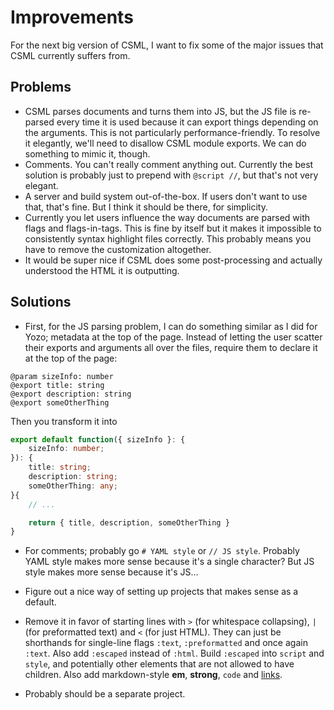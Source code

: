 # Improvements

For the next big version of CSML, I want to fix some of the major issues that CSML currently suffers from.

## Problems

- CSML parses documents and turns them into JS, but the JS file is re-parsed every time it is used because it can export things depending on the arguments. This is not particularly performance-friendly. To resolve it elegantly, we'll need to disallow CSML module exports. We can do something to mimic it, though.
- Comments. You can't really comment anything out. Currently the best solution is probably just to prepend with `@script //`, but that's not very elegant.
- A server and build system out-of-the-box. If users don't want to use that, that's fine. But I think it should be there, for simplicity.
- Currently you let users influence the way documents are parsed with flags and flags-in-tags. This is fine by itself but it makes it impossible to consistently syntax highlight files correctly. This probably means you have to remove the customization altogether.
- It would be super nice if CSML does some post-processing and actually understood the HTML it is outputting.

## Solutions

- First, for the JS parsing problem, I can do something similar as I did for Yozo; metadata at the top of the page. Instead of letting the user scatter their exports and arguments all over the files, require them to declare it at the top of the page:
```
@param sizeInfo: number
@export title: string
@export description: string
@export someOtherThing
```
Then you transform it into
```ts
export default function({ sizeInfo }: {
	sizeInfo: number;
}): {
	title: string;
	description: string;
	someOtherThing: any;
}{
	// ...

	return { title, description, someOtherThing }
}
```

- For comments; probably go `# YAML style` or `// JS style`. Probably YAML style makes more sense because it's a single character? But JS style makes more sense because it's JS...

- Figure out a nice way of setting up projects that makes sense as a default.

- Remove it in favor of starting lines with `>` (for whitespace collapsing), `|` (for preformatted text) and `<` (for just HTML). They can just be shorthands for single-line flags `:text`, `:preformatted` and once again `:text`. Also add `:escaped` instead of `:html`. Build `:escaped` into `script` and `style`, and potentially other elements that are not allowed to have children. Also add markdown-style __em__, **strong**, ``code`` and [links](/path/).

- Probably should be a separate project.
